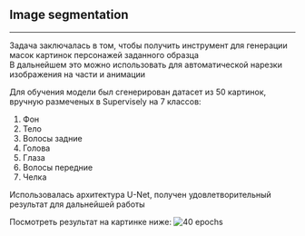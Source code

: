## Image segmentation
---

Задача заключалась в том, чтобы получить инструмент для генерации масок картинок персонажей заданного образца  
В дальнейшем это можно использовать для автоматической нарезки изображения на части и анимации  

Для обучения модели был сгенерирован датасет из 50 картинок, вручную размеченых в Supervisely на 7 классов:  

1. Фон
2. Тело
3. Волосы задние
4. Голова
5. Глаза
6. Волосы передние
7. Челка

Использовалась архитектура U-Net, получен удовлетворительный результат для дальнейшей работы  

Посмотреть результат на картинке ниже:
![40 epochs](https://github.com/NataliaCH702/Portfolio_DS/assets/168647142/b13db2eb-48b4-432a-be27-eae3f2e31b9a)
